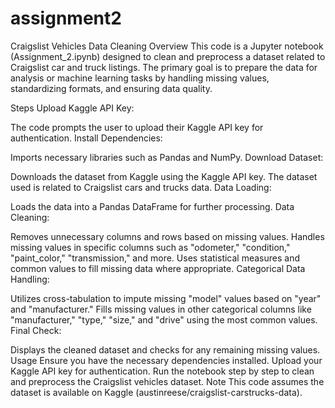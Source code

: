 # assignment2
Craigslist Vehicles Data Cleaning
Overview
This code is a Jupyter notebook (Assignment_2.ipynb) designed to clean and preprocess a dataset related to Craigslist car and truck listings. The primary goal is to prepare the data for analysis or machine learning tasks by handling missing values, standardizing formats, and ensuring data quality.

Steps
Upload Kaggle API Key:

The code prompts the user to upload their Kaggle API key for authentication.
Install Dependencies:

Imports necessary libraries such as Pandas and NumPy.
Download Dataset:

Downloads the dataset from Kaggle using the Kaggle API key.
The dataset used is related to Craigslist cars and trucks data.
Data Loading:

Loads the data into a Pandas DataFrame for further processing.
Data Cleaning:

Removes unnecessary columns and rows based on missing values.
Handles missing values in specific columns such as "odometer," "condition," "paint_color," "transmission," and more.
Uses statistical measures and common values to fill missing data where appropriate.
Categorical Data Handling:

Utilizes cross-tabulation to impute missing "model" values based on "year" and "manufacturer."
Fills missing values in other categorical columns like "manufacturer," "type," "size," and "drive" using the most common values.
Final Check:

Displays the cleaned dataset and checks for any remaining missing values.
Usage
Ensure you have the necessary dependencies installed.
Upload your Kaggle API key for authentication.
Run the notebook step by step to clean and preprocess the Craigslist vehicles dataset.
Note
This code assumes the dataset is available on Kaggle (austinreese/craigslist-carstrucks-data).
